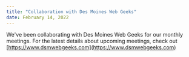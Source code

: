 ```yaml
---
title: "Collaboration with Des Moines Web Geeks"
date: February 14, 2022
---
```


We've been collaborating with Des Moines Web Geeks for our monthly meetings. For the latest details about upcoming meetings, check out [https://www.dsmwebgeeks.com](https://www.dsmwebgeeks.com)